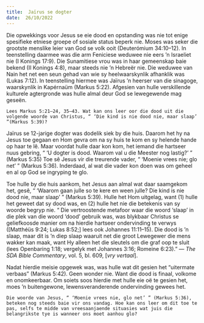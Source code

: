 ```yaml
---
title:  Jaïrus se dogter
date:  26/10/2022
---
```


Die opwekkings voor Jesus se eie dood en opstanding was nie tot enige spesifieke etniese groepe of sosiale status beperk nie.  Moses was seker die grootste menslike leier van God se volk ooit (Deuterómium 34:10–12). In teenstelling daarmee was die arm Feniciese weduwee nie eers ’n Israeliet nie (I Konings 17:9). Die Sunamitiese vrou was in haar gemeenskap baie bekend (II Konings 4:8), maar steeds nie ’n Hebreër nie. Die weduwee van Nain het net een seun gehad van wie sy heelwaarskynlik afhanklik was (Lukas 7:12). In teenstelling hiermee was Jaïrus ’n heerser van die sinagoge, waarskynlik in Kapérnaüm (Markus 5:22). Afgesien van hulle verskillende kulturele agtergronde was hulle almal deur God se lewegewende mag geseën.

`Lees Markus 5:21–24, 35–43. Wat kan ons leer oor die dood uit die volgende woorde van Christus, “ ‘Die kind is nie dood nie, maar slaap’ ”(Markus 5:39)?`

Jaïrus se 12-jarige dogter was dodelik siek by die huis. Daarom het hy na Jesus toe gegaan en Hom gevra om na sy huis te kom en sy helende hande op haar te lê. Maar voordat hulle daar kon kom, het iemand die hartseer nuus gebring, “ ‘U dogter is dood. Waarom val u die Meester nog lastig?’ ” (Markus 5:35) Toe sê Jesus vir die treurende vader, “ ‘Moenie vrees nie;  glo net’ ” (Markus 5:36). Inderdaad, al wat die vader kon doen was om geheel en al op God se ingryping te glo.

Toe hulle by die huis aankom, het Jesus aan almal wat daar saamgekom het, gesê, “ ‘Waarom gaan julle so te kere en ween julle?  Die kind is nie dood nie, maar slaap’ ” (Markus 5:39). Hulle het Hom uitgelag, want (1) hulle het geweet dat sy dood was, en (2) hulle het nie die betekenis van sy woorde begryp nie. “ Die vertroostende metafoor waar die woord ‘slaap’ in die plek van die woord ‘dood’ gebruik was, was blykbaar Christus se geliefkoosde manier om na hierdie hartseer ondervinding te verwys ([Matthéüs 9:24; Lukas 8:52;] lees ook Johannes 11:11–15). Die dood is ’n slaap, maar dit is ’n diep slaap waaruit net die groot Lewegewer die mens wakker kan maak, want Hy alleen het die sleutels om die graf oop te sluit (lees Openbaring 1:18; vergelyk met Johannes 3:16;  Romeine 6:23).” — _The SDA Bible Commentary_, vol. 5, bl. 609, [_vry vertaal_].

Nadat hierdie meisie opgewek was, was hulle wat dit gesien het “uitermate verbaas” (Markus 5:42). Geen wonder nie. Want die dood is finaal, volkome en onomkeerbaar. Om soiets soos hierdie met hulle eie oë te gesien het, moes ’n buitengewone, lewensveranderende ondervinding gewees het.

`Die woorde van Jesus, “ ‘Moenie vrees nie, glo net’ ” (Markus 5:36), beteken nog steeds baie vir ons vandag. Hoe kan ons leer om dit toe te pas, selfs te midde van vreesaanjaende situasies wat juis die belangrikste tye is wanneer ons moet aanhou glo?`